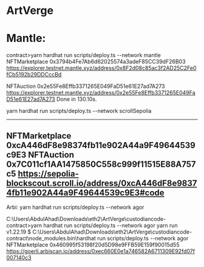 # ArtVerge


# Mantle: 
contract>yarn hardhat run scripts/deploy.ts --network mantle
NFTMarketplace  0x3794b4Fe7Ab6d62025574a3adeF85CC39dF26B03
https://explorer.testnet.mantle.xyz/address/0x8F2d08c85ac3f2AD25C2Fe0fCb5192b29DDCccBd

NFTAuction  0x2e55Fe8Effb3371265E049FaD51e61E27ad7A273
https://explorer.testnet.mantle.xyz/address/0x2e55Fe8Effb3371265E049FaD51e61E27ad7A273
Done in 130.10s.


yarn hardhat run scripts/deploy.ts --network scrollSepolia

--------------
NFTMarketplace  0xcA446dF8e98374fb11e902A44a9F49644539c9E3
NFTAuction  0x7C011cf1AA1475850C558c999f11515E88A757c5
https://sepolia-blockscout.scroll.io/address/0xcA446dF8e98374fb11e902A44a9F49644539c9E3#code
---------------------------------------------------------------
Arbi:
yarn hardhat run scripts/deploy.ts --network agor

C:\Users\AbdulAhad\Downloads\eth2\ArtVerge\custodiancode-contract>yarn hardhat run scripts/deploy.ts --network agor
yarn run v1.22.19
$ C:\Users\AbdulAhad\Downloads\eth2\ArtVerge\custodiancode-contract\node_modules\.bin\hardhat run scripts/deploy.ts --network agor
NFTMarketplace  0x460995f53198f20d5D98e9FFB59E159f90015d55
https://goerli.arbiscan.io/address/0xec660E0e1a746582A6711309E92fd07f007140c3   
